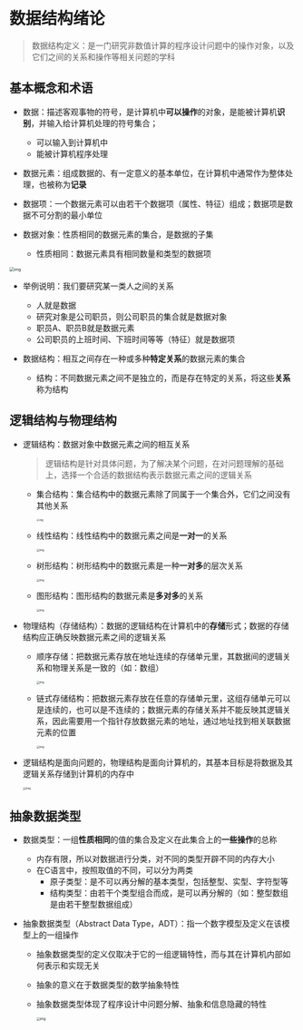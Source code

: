

# 数据结构绪论

> 数据结构定义：是一门研究非数值计算的程序设计问题中的操作对象，以及它们之间的关系和操作等相关问题的学科

 

## 基本概念和术语

* 数据：描述客观事物的符号，是计算机中**可以操作**的对象，是能被计算机**识别**，并输入给计算机处理的符号集合；
  * 可以输入到计算机中
  * 能被计算机程序处理

* 数据元素：组成数据的、有一定意义的基本单位，在计算机中通常作为整体处理，也被称为**记录**

* 数据项：一个数据元素可以由若干个数据项（属性、特征）组成；数据项是数据不可分割的最小单位

* 数据对象：性质相同的数据元素的集合，是数据的子集
  * 性质相同：数据元素具有相同数量和类型的数据项

<img src="/pic/clip_image001.png" alt="img" style="zoom:50%;" />

* 举例说明：我们要研究某一类人之间的关系
  * 人就是数据
  * 研究对象是公司职员，则公司职员的集合就是数据对象
  * 职员A、职员B就是数据元素
  * 公司职员的上班时间、下班时间等等（特征）就是数据项

* 数据结构：相互之间存在一种或多种**特定关系**的数据元素的集合
  * 结构：不同数据元素之间不是独立的，而是存在特定的关系，将这些**关系**称为结构

## 逻辑结构与物理结构

* 逻辑结构：数据对象中数据元素之间的相互关系

  > 逻辑结构是针对具体问题，为了解决某个问题，在对问题理解的基础上，选择一个合适的数据结构表示数据元素之间的逻辑关系

  * 集合结构：集合结构中的数据元素除了同属于一个集合外，它们之间没有其他关系

    <img src="/pic/clip_image002.png" alt="img" style="zoom:30%;" />

  * 线性结构：线性结构中的数据元素之间是**一对一**的关系

    <img src="/pic/clip_image003.png" alt="img" style="zoom:33%;" />

  * 树形结构：树形结构中的数据元素是一种**一对多**的层次关系

    <img src="/pic/clip_image004.png" alt="img" style="zoom:33%;" />

  * 图形结构：图形结构的数据元素是**多对多**的关系

    <img src="/pic/clip_image005.png" alt="img" style="zoom:33%;" />

* 物理结构（存储结构）：数据的逻辑结构在计算机中的**存储**形式；数据的存储结构应正确反映数据元素之间的逻辑关系

  * 顺序存储：把数据元素存放在地址连续的存储单元里，其数据间的逻辑关系和物理关系是一致的（如：数组）

    <img src="/pic/clip_image006.png" alt="img" style="zoom:33%;" />

  * 链式存储结构：把数据元素存放在任意的存储单元里，这组存储单元可以是连续的，也可以是不连续的；数据元素的存储关系并不能反映其逻辑关系，因此需要用一个指针存放数据元素的地址，通过地址找到相关联数据元素的位置

    <img src="/pic/clip_image007.png" alt="img" style="zoom:33%;" />

 

* 逻辑结构是面向问题的，物理结构是面向计算机的，其基本目标是将数据及其逻辑关系存储到计算机的内存中

  <img src="/pic/clip_image008.png" alt="img" style="zoom:33%;" />

## 抽象数据类型

* 数据类型：一组**性质相同**的值的集合及定义在此集合上的**一些操作**的总称

  * 内存有限，所以对数据进行分类，对不同的类型开辟不同的内存大小
  * 在C语言中，按照取值的不同，可以分为两类
    * 原子类型：是不可以再分解的基本类型，包括整型、实型、字符型等
    * 结构类型：由若干个类型组合而成，是可以再分解的（如：整型数组是由若干整型数据组成）

* 抽象数据类型（Abstract Data Type，ADT）：指一个数字模型及定义在该模型上的一组操作

  * 抽象数据类型的定义仅取决于它的一组逻辑特性，而与其在计算机内部如何表示和实现无关

  * 抽象的意义在于数据类型的数学抽象特性

  * 抽象数据类型体现了程序设计中问题分解、抽象和信息隐藏的特性

    <img src="/pic/clip_image010.jpg" alt="img" style="zoom: 40%;" />
